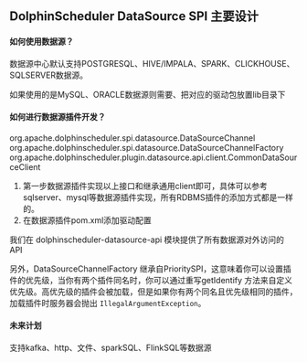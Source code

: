 ## DolphinScheduler DataSource SPI 主要设计

#### 如何使用数据源？

数据源中心默认支持POSTGRESQL、HIVE/IMPALA、SPARK、CLICKHOUSE、SQLSERVER数据源。

如果使用的是MySQL、ORACLE数据源则需要、把对应的驱动包放置lib目录下

#### 如何进行数据源插件开发？

org.apache.dolphinscheduler.spi.datasource.DataSourceChannel
org.apache.dolphinscheduler.spi.datasource.DataSourceChannelFactory
org.apache.dolphinscheduler.plugin.datasource.api.client.CommonDataSourceClient

1. 第一步数据源插件实现以上接口和继承通用client即可，具体可以参考sqlserver、mysql等数据源插件实现，所有RDBMS插件的添加方式都是一样的。
2. 在数据源插件pom.xml添加驱动配置

我们在 dolphinscheduler-datasource-api 模块提供了所有数据源对外访问的 API

另外，DataSourceChannelFactory 继承自PrioritySPI，这意味着你可以设置插件的优先级，当你有两个插件同名时，你可以通过重写getIdentify 方法来自定义优先级。高优先级的插件会被加载，但是如果你有两个同名且优先级相同的插件，加载插件时服务器会抛出 `IllegalArgumentException`。

#### **未来计划**

支持kafka、http、文件、sparkSQL、FlinkSQL等数据源

